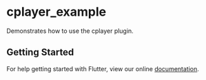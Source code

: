# cplayer_example

Demonstrates how to use the cplayer plugin.

## Getting Started

For help getting started with Flutter, view our online
[documentation](https://flutter.io/).
